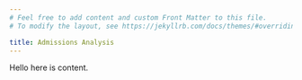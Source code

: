 ```yaml
---
# Feel free to add content and custom Front Matter to this file.
# To modify the layout, see https://jekyllrb.com/docs/themes/#overriding-theme-defaults

title: Admissions Analysis
---
```

Hello here is content.
